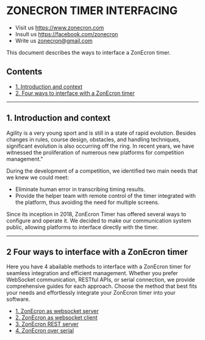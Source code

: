 # ZONECRON TIMER INTERFACING

 - Visit us https://www.zonecron.com
 - Insult us https://facebook.com/zonecron
 - Write us zonecron@gmail.com

This document describes the ways to interface a ZonEcron timer.

## Contents
- [1. Introduction and context](#1-Introduction-and-context)
- [2. Four ways to interface with a ZonEcron timer](#2-Four-ways-to-interface-with-a-ZonEcron-timer)


----------------------------------------------------------------------------------------------------

## 1. Introduction and context

Agility is a very young sport and is still in a state of rapid evolution. Besides changes in rules, course design, obstacles, and handling techniques, significant evolution is also occurring off the ring. In recent years, we have witnessed the proliferation of numerous new platforms for competition management."

During the development of a competition, we identified two main needs that we knew we could meet:
- Eliminate human error in transcribing timing results.
- Provide the helper team with remote control of the timer integrated with the platform, thus avoiding the need for multiple screens.

Since its inception in 2018, ZonEcron Timer has offered several ways to configure and operate it. We decided to make our communication system public, allowing platforms to interface directly with the timer.

----------------------------------------------------------------------------------------------------

## 2 Four ways to interface with a ZonEcron timer

Here you have 4 abailable methods to interface with a ZonEcron timer for seamless integration and efficient management. Whether you prefer WebSocket communication, RESTful APIs, or serial connection, we provide comprehensive guides for each approach. Choose the method that best fits your needs and effortlessly integrate your ZonEcron timer into your software.

- [1. ZonEcron as websocket server](WebsocketServer.md)
- [2. ZonEcron as websocket client](WebsocketClient.md)
- [3. ZonEcron REST server](RESTserver.md)
- [4. ZonEcron over serial](Serial.md)



